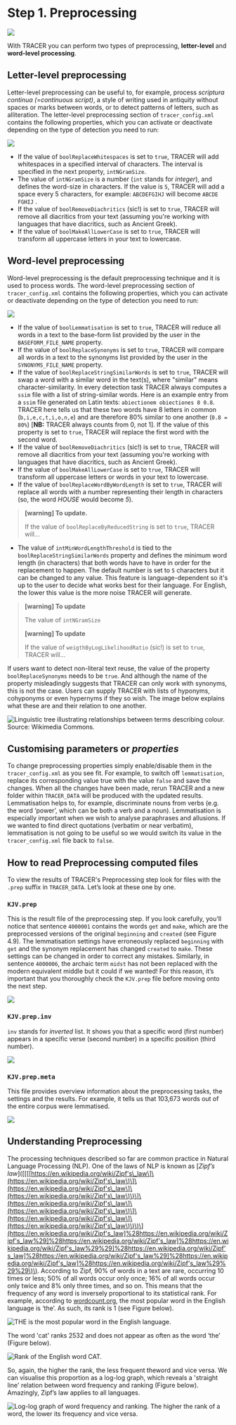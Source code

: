 # Step 1. Preprocessing

![](../../.gitbook/assets/tracer-pipeline-pre.png)

With TRACER you can perform two types of preprocessing, **letter-level** and **word-level processing**.

## Letter-level preprocessing

Letter-level preprocessing can be useful to, for example, process _scriptura continua \(=continuous script\)_, a style of writing used in antiquity without spaces or marks between words, or to detect patterns of letters, such as alliteration. The letter-level preprocessing section of `tracer_config.xml` contains the following properties, which you can activate or deactivate depending on the type of detection you need to run:

![](../../.gitbook/assets/letter_level_prep.png)

* If the value of `boolReplaceWhitespaces` is set to `true`, TRACER will add whitespaces in a specified interval of characters. The interval is specified in the next property, `intNGramSize`.
* The value of `intNGramSize` is a number \(`int` stands for _integer_\), and defines the word-size in characters. If the value is `5`, TRACER will add a space every 5 characters, for example: `ABCDEFGIHJ` will become `ABCDE` `FGHIJ` .
* If the value of `boolRemoveDiachritics` \(sic!\) is set to `true`, TRACER will remove all diacritics from your text \(assuming you're working with languages that have diacritics, such as Ancient Greek\).
* If the value of `boolMakeAllLowerCase` is set to `true`, TRACER will transform all uppercase letters in your text to lowercase.

## Word-level preprocessing <a id="word-level-preprocessing"></a>

Word-level preprocessing is the default preprocessing technique and it is used to process words. The word-level preprocessing section of `tracer_config.xml` contains the following properties, which you can activate or deactivate depending on the type of detection you need to run:

![](../../.gitbook/assets/word_level_prep.png)

* If the value of `boolLemmatisation` is set to `true`, TRACER will reduce all words in a text to the base-form list provided by the user in the `BASEFORM_FILE_NAME` property.
* If the value of `boolReplaceSynonyms` is set to `true`, TRACER will compare all words in a text to the synonyms list provided by the user in the `SYNONYMS_FILE_NAME` property.
* If the value of `boolReplaceStringSimilarWords` is set to `true`, TRACER will swap a word with a similar word in the text\(s\), where "similar" means character-similarity. In every detection task TRACER always computes a `ssim` file with a list of string-similar words. Here is an example entry from a `ssim` file generated on Latin texts: `abiectionem obiectiones 8 0.8`. TRACER here tells us that these two words have 8 letters in common \(`b,i,e,c,t,i,o,n,e`\) and are therefore 80% similar to one another \(`0.8 = 80%`\) \[**NB:** TRACER always counts from 0, not 1\]. If the value of this property is set to `true`, TRACER will replace the first word with the second word.
* If the value of `boolRemoveDiachritics` \(sic!\) is set to `true`, TRACER will remove all diacritics from your text \(assuming you're working with languages that have diacritics, such as Ancient Greek\).
* If the value of `boolMakeAllLowerCase` is set to `true`, TRACER will transform all uppercase letters or words in your text to lowercase.
* If the value of `boolReplaceWordByWordLength` is set to `true`, TRACER will replace all words with a number representing their length in characters \(so, the word _HOUSE_ would become _5_\).

> **\[warning\] To update.**
>
> If the value of `boolReplaceByReducedString` is set to `true`, TRACER will...

* The value of `intMinWordLengthThreshold` is tied to the `boolReplaceStringSimilarWords` property and defines the minimum word length \(in characters\) that both words have to have in order for the replacement to happen. The default number is set to `5` characters but it can be changed to any value. This feature is language-dependent so it's up to the user to decide what works best for their language. For English, the lower this value is the more noise TRACER will generate.

> **\[warning\] To update**
>
> The value of `intNGramSize`
>
> **\[warning\] To update**
>
> If the value of `weigthByLogLikelihoodRatio` \(sic!\) is set to `true`, TRACER will...

If users want to detect non-literal text reuse, the value of the property `boolReplaceSynonyms` needs to be `true`. And although the name of the property misleadingly suggests that TRACER can only work with synonyms, this is not the case. Users can supply TRACER with lists of hyponyms, cohyponyms or even hypernyms if they so wish. The image below explains what these are and their relation to one another.

![Linguistic tree illustrating relationships between terms describing colour. Source: Wikimedia Commons.](../../.gitbook/assets/hyper-hypo-cohyponym.png)

## Customising parameters or _properties_

To change preprocessing properties simply enable/disable them in the `tracer_config.xml` as you see fit. For example, to switch off `lemmatisation`, replace its corresponding value true with the value `false` and save the changes. When all the changes have been made, rerun TRACER and a new folder within `TRACER_DATA` will be produced with the updated results. Lemmatisation helps to, for example, discriminate nouns from verbs \(e.g. the word ‘power’, which can be both a verb and a noun\). Lemmatisation is especially important when we wish to analyse paraphrases and allusions. If we wanted to find direct quotations \(verbatim or near verbatim\), lemmatisation is not going to be useful so we would switch its value in the `tracer_config.xml` file back to `false`.

## How to read Preprocessing computed files

To view the results of TRACER's Preprocessing step look for files with the `.prep` suffix in `TRACER_DATA`. Let’s look at these one by one.

### `KJV.prep`

This is the result file of the preprocessing step. If you look carefully, you’ll notice that sentence `4000001` contains the words `get` and `make`, which are the preprocessed versions of the original `beginning` and `created` \(see Figure 4.9\). The lemmatisation settings have erroneously replaced `beginning` with `get` and the synonym replacement has changed `created` to `make`. These settings can be changed in order to correct any mistakes. Similarly, in sentence `4000006`, the archaic term `midst` has not been replaced with the modern equivalent middle but it could if we wanted! For this reason, it’s important that you thoroughly check the `KJV.prep` file before moving onto the next step.

![](../../.gitbook/assets/prep.png)

### `KJV.prep.inv`

`inv` stands for _inverted_ list. It shows you that a specific word \(first number\) appears in a specific verse \(second number\) in a specific position \(third number\).

![](../../.gitbook/assets/prep_inv.png)

### `KJV.prep.meta`

This file provides overview information about the preprocessing tasks, the settings and the results. For example, it tells us that 103,673 words out of the entire corpus were lemmatised.

![](../../.gitbook/assets/prep_meta.png)

## Understanding Preprocessing

The processing techniques described so far are common practice in Natural Language Processing \(NLP\). One of the laws of NLP is known as \[_Zipf’s law_\]\(\[\[\[[https://en.wikipedia.org/wiki/Zipf's\_law\]\(https://en.wikipedia.org/wiki/Zipf's\_law\)\]\(https://en.wikipedia.org/wiki/Zipf's\_law\]\(https://en.wikipedia.org/wiki/Zipf's\_law\)\)\]\(https://en.wikipedia.org/wiki/Zipf's\_law\]\(https://en.wikipedia.org/wiki/Zipf's\_law\)\]\(https://en.wikipedia.org/wiki/Zipf's\_law\]\(https://en.wikipedia.org/wiki/Zipf's\_law\)\)\)\](https://en.wikipedia.org/wiki/Zipf's_law]%28https://en.wikipedia.org/wiki/Zipf's_law%29]%28https://en.wikipedia.org/wiki/Zipf's_law]%28https://en.wikipedia.org/wiki/Zipf's_law%29%29]%28https://en.wikipedia.org/wiki/Zipf's_law]%28https://en.wikipedia.org/wiki/Zipf's_law%29]%28https://en.wikipedia.org/wiki/Zipf's_law]%28https://en.wikipedia.org/wiki/Zipf's_law%29%29%29\)\). According to Zipf, 90% of words in a text are rare, occurring 10 times or less; 50% of all words occur only once; 16% of all words occur only twice and 8% only three times, and so on. This means that the frequency of any word is inversely proportional to its statistical rank. For example, according to [wordcount.org](http://www.wordcount.org/), the most popular word in the English language is ‘the’. As such, its rank is 1 \(see Figure below\).

![THE is the most popular word in the English language.](../../.gitbook/assets/wordcount_1.png)

The word 'cat' ranks 2532 and does not appear as often as the word ‘the’ \(Figure below\).

![Rank of the English word CAT.](../../.gitbook/assets/wordcount_2.png)

So, again, the higher the rank, the less frequent theword and vice versa. We can visualise this proportion as a log-log graph, which reveals a 'straight line' relation between word frequency and ranking \(Figure below\). Amazingly, Zipf’s law applies to all languages.

![Log-log graph of word frequency and ranking. The higher the rank of a word, the lower its frequency and vice versa.](../../.gitbook/assets/zipf.png)

